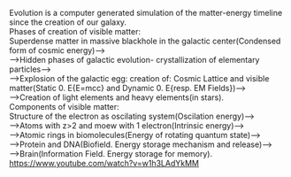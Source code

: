 Evolution is a computer generated simulation of the matter-energy timeline since the creation of our galaxy.<br />
Phases of creation of visible matter:<br />
Superdense matter in massive blackhole in the galactic center(Condensed form of cosmic energy)--><br />
-->Hidden phases of galactic evolution- crystallization of elementary particles--><br />
-->Explosion of the galactic egg: creation of: Cosmic Lattice and visible matter(Static 0. E{E=mcc} and Dynamic 0. E{resp. EM Fields})--><br />
-->Creation of light elements and heavy elements(in stars).<br />
Components of visible matter:<br />
Structure of the electron as oscilating system(Oscilation energy)--><br />
-->Atoms with z>2 and moew with 1 electron(Intrinsic energy)--><br />
-->Atomic rings in biomolecules(Energy of rotating quantum state)--><br />
-->Protein and DNA(Biofield. Energy storage mechanism and release)--><br />
-->Brain(Information Field. Energy storage for memory).
https://www.youtube.com/watch?v=w1h3LAdYkMM
